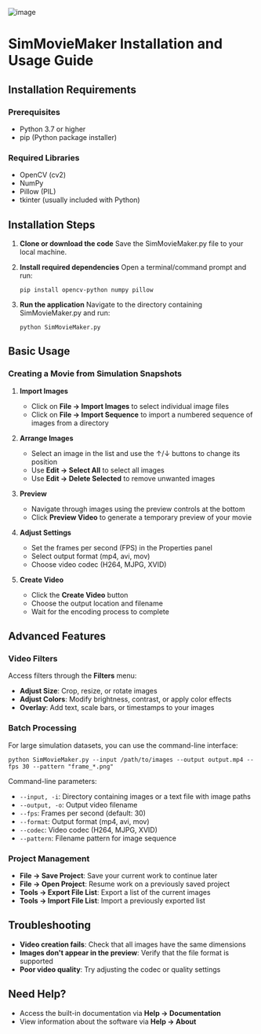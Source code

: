 ![image](https://github.com/user-attachments/assets/31a631e7-9c5b-4fd5-8f0b-bf4d554804be)
# SimMovieMaker Installation and Usage Guide

## Installation Requirements

### Prerequisites
- Python 3.7 or higher
- pip (Python package installer)

### Required Libraries
- OpenCV (cv2)
- NumPy
- Pillow (PIL)
- tkinter (usually included with Python)

## Installation Steps

1. **Clone or download the code**
   Save the SimMovieMaker.py file to your local machine.

2. **Install required dependencies**
   Open a terminal/command prompt and run:
   ```
   pip install opencv-python numpy pillow
   ```

3. **Run the application**
   Navigate to the directory containing SimMovieMaker.py and run:
   ```
   python SimMovieMaker.py
   ```

## Basic Usage

### Creating a Movie from Simulation Snapshots

1. **Import Images**
   - Click on **File → Import Images** to select individual image files
   - Click on **File → Import Sequence** to import a numbered sequence of images from a directory

2. **Arrange Images**
   - Select an image in the list and use the ↑/↓ buttons to change its position
   - Use **Edit → Select All** to select all images
   - Use **Edit → Delete Selected** to remove unwanted images

3. **Preview**
   - Navigate through images using the preview controls at the bottom
   - Click **Preview Video** to generate a temporary preview of your movie

4. **Adjust Settings**
   - Set the frames per second (FPS) in the Properties panel
   - Select output format (mp4, avi, mov)
   - Choose video codec (H264, MJPG, XVID)

5. **Create Video**
   - Click the **Create Video** button
   - Choose the output location and filename
   - Wait for the encoding process to complete

## Advanced Features

### Video Filters

Access filters through the **Filters** menu:

- **Adjust Size**: Crop, resize, or rotate images
- **Adjust Colors**: Modify brightness, contrast, or apply color effects
- **Overlay**: Add text, scale bars, or timestamps to your images

### Batch Processing

For large simulation datasets, you can use the command-line interface:

```
python SimMovieMaker.py --input /path/to/images --output output.mp4 --fps 30 --pattern "frame_*.png"
```

Command-line parameters:
- `--input, -i`: Directory containing images or a text file with image paths
- `--output, -o`: Output video filename
- `--fps`: Frames per second (default: 30)
- `--format`: Output format (mp4, avi, mov)
- `--codec`: Video codec (H264, MJPG, XVID)
- `--pattern`: Filename pattern for image sequence

### Project Management

- **File → Save Project**: Save your current work to continue later
- **File → Open Project**: Resume work on a previously saved project
- **Tools → Export File List**: Export a list of the current images
- **Tools → Import File List**: Import a previously exported list

## Troubleshooting

- **Video creation fails**: Check that all images have the same dimensions
- **Images don't appear in the preview**: Verify that the file format is supported
- **Poor video quality**: Try adjusting the codec or quality settings

## Need Help?

- Access the built-in documentation via **Help → Documentation**
- View information about the software via **Help → About**
